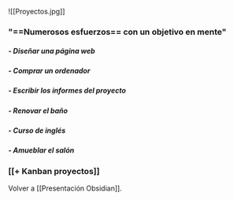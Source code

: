 ![[Proyectos.jpg]]

### "==Numerosos esfuerzos== con un objetivo en mente"
##### - Diseñar una página web
##### - Comprar un ordenador
##### - Escribir los informes del proyecto
##### - Renovar el baño
##### - Curso de inglés
##### - Amueblar el salón

### [[+ Kanban proyectos]]

Volver a [[Presentación Obsidian]].